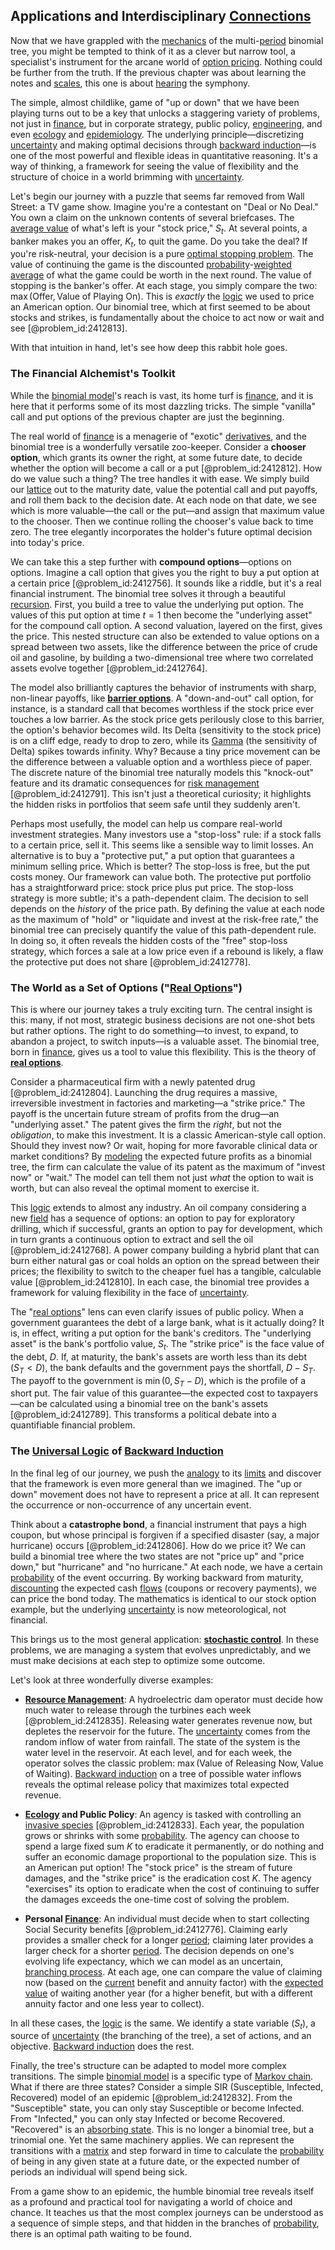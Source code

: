 ## Applications and Interdisciplinary [Connections](@article_id:193345)

Now that we have grappled with the [mechanics](@article_id:151174) of the multi-[period](@article_id:169165) binomial tree, you might be tempted to think of it as a clever but narrow tool, a specialist's instrument for the arcane world of [option pricing](@article_id:139486). Nothing could be further from the truth. If the previous chapter was about learning the notes and [scales](@article_id:170403), this one is about [hearing](@article_id:162757) the symphony.

The simple, almost childlike, game of "up or down" that we have been playing turns out to be a key that unlocks a staggering variety of problems, not just in [finance](@article_id:144433), but in corporate strategy, public policy, [engineering](@article_id:275179), and even [ecology](@article_id:144804) and [epidemiology](@article_id:140915). The underlying principle—discretizing [uncertainty](@article_id:275351) and making optimal decisions through [backward induction](@article_id:137373)—is one of the most powerful and flexible ideas in quantitative reasoning. It's a way of thinking, a framework for seeing the value of flexibility and the structure of choice in a world brimming with [uncertainty](@article_id:275351).

Let's begin our journey with a puzzle that seems far removed from Wall Street: a TV game show. Imagine you're a contestant on "Deal or No Deal." You own a claim on the unknown contents of several briefcases. The [average value](@article_id:275837) of what's left is your "stock price," $S_t$. At several points, a banker makes you an offer, $K_t$, to quit the game. Do you take the deal? If you're risk-neutral, your decision is a pure [optimal stopping problem](@article_id:146732). The value of continuing the game is the discounted [probability](@article_id:263106)-[weighted average](@article_id:143343) of what the game could be worth in the next round. The value of stopping is the banker's offer. At each stage, you simply compare the two: $\max(\text{Offer}, \text{Value of Playing On})$. This is *exactly* the [logic](@article_id:266330) we used to price an American option. Our binomial tree, which at first seemed to be about stocks and strikes, is fundamentally about the choice to act now or wait and see [@problem_id:2412813].

With that intuition in hand, let's see how deep this rabbit hole goes.

### The Financial Alchemist's Toolkit

While the [binomial model](@article_id:274540)'s reach is vast, its home turf is [finance](@article_id:144433), and it is here that it performs some of its most dazzling tricks. The simple "vanilla" call and put options of the previous chapter are just the beginning.

The real world of [finance](@article_id:144433) is a menagerie of "exotic" [derivatives](@article_id:165970), and the binomial tree is a wonderfully versatile zoo-keeper. Consider a **chooser option**, which grants its owner the right, at some future date, to decide whether the option will become a call or a put [@problem_id:2412812]. How do we value such a thing? The tree handles it with ease. We simply build our [lattice](@article_id:152076) out to the maturity date, value the potential call and put payoffs, and roll them back to the decision date. At each node on that date, we see which is more valuable—the call or the put—and assign that maximum value to the chooser. Then we continue rolling the chooser's value back to time zero. The tree elegantly incorporates the holder's future optimal decision into today's price.

We can take this a step further with **compound options**—options on options. Imagine a call option that gives you the right to buy a put option at a certain price [@problem_id:2412756]. It sounds like a riddle, but it's a real financial instrument. The binomial tree solves it through a beautiful [recursion](@article_id:264202). First, you build a tree to value the underlying put option. The values of this put option at time $t=1$ then become the "underlying asset" for the compound call option. A second valuation, layered on the first, gives the price. This nested structure can also be extended to value options on a spread between two assets, like the difference between the price of crude oil and gasoline, by building a two-dimensional tree where two correlated assets evolve together [@problem_id:2412764].

The model also brilliantly captures the behavior of instruments with sharp, non-linear payoffs, like **[barrier options](@article_id:264465)**. A "down-and-out" call option, for instance, is a standard call that becomes worthless if the stock price ever touches a low barrier. As the stock price gets perilously close to this barrier, the option's behavior becomes wild. Its Delta (sensitivity to the stock price) is on a cliff edge, ready to drop to zero, while its [Gamma](@article_id:136021) (the sensitivity of Delta) spikes towards infinity. Why? Because a tiny price movement can be the difference between a valuable option and a worthless piece of paper. The discrete nature of the binomial tree naturally models this "knock-out" feature and its dramatic consequences for [risk management](@article_id:140788) [@problem_id:2412791]. This isn't just a theoretical curiosity; it highlights the hidden risks in portfolios that seem safe until they suddenly aren't.

Perhaps most usefully, the model can help us compare real-world investment strategies. Many investors use a "stop-loss" rule: if a stock falls to a certain price, sell it. This seems like a sensible way to limit losses. An alternative is to buy a "protective put," a put option that guarantees a minimum selling price. Which is better? The stop-loss is free, but the put costs money. Our framework can value both. The protective put portfolio has a straightforward price: stock price plus put price. The stop-loss strategy is more subtle; it's a path-dependent claim. The decision to sell depends on the *history* of the price path. By defining the value at each node as the maximum of "hold" or "liquidate and invest at the risk-free rate," the binomial tree can precisely quantify the value of this path-dependent rule. In doing so, it often reveals the hidden costs of the "free" stop-loss strategy, which forces a sale at a low price even if a rebound is likely, a flaw the protective put does not share [@problem_id:2412778].

### The World as a Set of Options ("[Real Options](@article_id:141079)")

This is where our journey takes a truly exciting turn. The central insight is this: many, if not most, strategic business decisions are not one-shot bets but rather options. The right to do something—to invest, to expand, to abandon a project, to switch inputs—is a valuable asset. The binomial tree, born in [finance](@article_id:144433), gives us a tool to value this flexibility. This is the theory of **[real options](@article_id:141079)**.

Consider a pharmaceutical firm with a newly patented drug [@problem_id:2412804]. Launching the drug requires a massive, irreversible investment in factories and marketing—a "strike price." The payoff is the uncertain future stream of profits from the drug—an "underlying asset." The patent gives the firm the *right*, but not the *obligation*, to make this investment. It is a classic American-style call option. Should they invest now? Or wait, hoping for more favorable clinical data or market conditions? By [modeling](@article_id:268079) the expected future profits as a binomial tree, the firm can calculate the value of its patent as the maximum of "invest now" or "wait." The model can tell them not just *what* the option to wait is worth, but can also reveal the optimal moment to exercise it.

This [logic](@article_id:266330) extends to almost any industry. An oil company considering a new [field](@article_id:151652) has a sequence of options: an option to pay for exploratory drilling, which if successful, grants an option to pay for development, which in turn grants a continuous option to extract and sell the oil [@problem_id:2412768]. A power company building a hybrid plant that can burn either natural gas or coal holds an option on the spread between their prices; the flexibility to switch to the cheaper fuel has a tangible, calculable value [@problem_id:2412810]. In each case, the binomial tree provides a framework for valuing flexibility in the face of [uncertainty](@article_id:275351).

The "[real options](@article_id:141079)" lens can even clarify issues of public policy. When a government guarantees the debt of a large bank, what is it actually doing? It is, in effect, writing a put option for the bank's creditors. The "underlying asset" is the bank's portfolio value, $S_t$. The "strike price" is the face value of the debt, $D$. If, at maturity, the bank's assets are worth less than its debt ($S_T \lt D$), the bank defaults and the government pays the shortfall, $D - S_T$. The payoff to the government is $\min(0, S_T - D)$, which is the profile of a short put. The fair value of this guarantee—the expected cost to taxpayers—can be calculated using a binomial tree on the bank's assets [@problem_id:2412789]. This transforms a political debate into a quantifiable financial problem.

### The [Universal Logic](@article_id:174787) of [Backward Induction](@article_id:137373)

In the final leg of our journey, we push the [analogy](@article_id:149240) to its [limits](@article_id:140450) and discover that the framework is even more general than we imagined. The "up or down" movement does not have to represent a price at all. It can represent the occurrence or non-occurrence of any uncertain event.

Think about a **catastrophe bond**, a financial instrument that pays a high coupon, but whose principal is forgiven if a specified disaster (say, a major hurricane) occurs [@problem_id:2412806]. How do we price it? We can build a binomial tree where the two states are not "price up" and "price down," but "hurricane" and "no hurricane." At each node, we have a certain [probability](@article_id:263106) of the event occurring. By working backward from maturity, [discounting](@article_id:138676) the expected cash [flows](@article_id:161297) (coupons or recovery payments), we can price the bond today. The mathematics is identical to our stock option example, but the underlying [uncertainty](@article_id:275351) is now meteorological, not financial.

This brings us to the most general application: **[stochastic control](@article_id:170310)**. In these problems, we are managing a system that evolves unpredictably, and we must make decisions at each step to optimize some outcome.

Let's look at three wonderfully diverse examples:

- **[Resource Management](@article_id:202674)**: A hydroelectric dam operator must decide how much water to release through the turbines each week [@problem_id:2412835]. Releasing water generates revenue now, but depletes the reservoir for the future. The [uncertainty](@article_id:275351) comes from the random inflow of water from rainfall. The state of the system is the water level in the reservoir. At each level, and for each week, the operator solves the classic problem: $\max(\text{Value of Releasing Now}, \text{Value of Waiting})$. [Backward induction](@article_id:137373) on a tree of possible water inflows reveals the optimal release policy that maximizes total expected revenue.

- **[Ecology](@article_id:144804) and Public Policy**: An agency is tasked with controlling an [invasive species](@article_id:273860) [@problem_id:2412833]. Each year, the population grows or shrinks with some [probability](@article_id:263106). The agency can choose to spend a large fixed sum $K$ to eradicate it permanently, or do nothing and suffer an economic damage proportional to the population size. This is an American put option! The "stock price" is the stream of future damages, and the "strike price" is the eradication cost $K$. The agency "exercises" its option to eradicate when the cost of continuing to suffer the damages exceeds the one-time cost of solving the problem.

- **Personal [Finance](@article_id:144433)**: An individual must decide when to start collecting Social Security benefits [@problem_id:2412776]. Claiming early provides a smaller check for a longer [period](@article_id:169165); claiming later provides a larger check for a shorter [period](@article_id:169165). The decision depends on one's evolving life expectancy, which we can model as an uncertain, [branching process](@article_id:150257). At each age, one can compare the value of claiming now (based on the [current](@article_id:270029) benefit and annuity factor) with the [expected value](@article_id:160628) of waiting another year (for a higher benefit, but with a different annuity factor and one less year to collect).

In all these cases, the [logic](@article_id:266330) is the same. We identify a state variable ($S_t$), a source of [uncertainty](@article_id:275351) (the branching of the tree), a set of actions, and an objective. [Backward induction](@article_id:137373) does the rest.

Finally, the tree's structure can be adapted to model more complex transitions. The simple [binomial model](@article_id:274540) is a specific type of [Markov chain](@article_id:146702). What if there are three states? Consider a simple SIR (Susceptible, Infected, Recovered) model of an epidemic [@problem_id:2412832]. From the "Susceptible" state, you can only stay Susceptible or become Infected. From "Infected," you can only stay Infected or become Recovered. "Recovered" is an [absorbing state](@article_id:274039). This is no longer a binomial tree, but a trinomial one. Yet the same machinery applies. We can represent the transitions with a [matrix](@article_id:202118) and step forward in time to calculate the [probability](@article_id:263106) of being in any given state at a future date, or the expected number of periods an individual will spend being sick.

From a game show to an epidemic, the humble binomial tree reveals itself as a profound and practical tool for navigating a world of choice and chance. It teaches us that the most complex journeys can be understood as a sequence of simple steps, and that hidden in the branches of [probability](@article_id:263106), there is an optimal path waiting to be found.